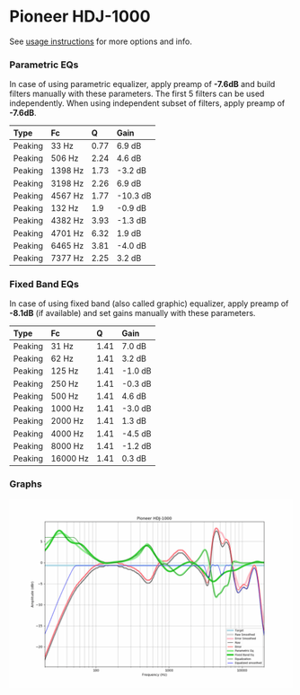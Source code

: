# Pioneer HDJ-1000
See [usage instructions](https://github.com/jaakkopasanen/AutoEq#usage) for more options and info.

### Parametric EQs
In case of using parametric equalizer, apply preamp of **-7.6dB** and build filters manually
with these parameters. The first 5 filters can be used independently.
When using independent subset of filters, apply preamp of **-7.6dB**.

| Type    | Fc      |    Q | Gain     |
|:--------|:--------|:-----|:---------|
| Peaking | 33 Hz   | 0.77 | 6.9 dB   |
| Peaking | 506 Hz  | 2.24 | 4.6 dB   |
| Peaking | 1398 Hz | 1.73 | -3.2 dB  |
| Peaking | 3198 Hz | 2.26 | 6.9 dB   |
| Peaking | 4567 Hz | 1.77 | -10.3 dB |
| Peaking | 132 Hz  | 1.9  | -0.9 dB  |
| Peaking | 4382 Hz | 3.93 | -1.3 dB  |
| Peaking | 4701 Hz | 6.32 | 1.9 dB   |
| Peaking | 6465 Hz | 3.81 | -4.0 dB  |
| Peaking | 7377 Hz | 2.25 | 3.2 dB   |

### Fixed Band EQs
In case of using fixed band (also called graphic) equalizer, apply preamp of **-8.1dB**
(if available) and set gains manually with these parameters.

| Type    | Fc       |    Q | Gain    |
|:--------|:---------|:-----|:--------|
| Peaking | 31 Hz    | 1.41 | 7.0 dB  |
| Peaking | 62 Hz    | 1.41 | 3.2 dB  |
| Peaking | 125 Hz   | 1.41 | -1.0 dB |
| Peaking | 250 Hz   | 1.41 | -0.3 dB |
| Peaking | 500 Hz   | 1.41 | 4.6 dB  |
| Peaking | 1000 Hz  | 1.41 | -3.0 dB |
| Peaking | 2000 Hz  | 1.41 | 1.3 dB  |
| Peaking | 4000 Hz  | 1.41 | -4.5 dB |
| Peaking | 8000 Hz  | 1.41 | -1.2 dB |
| Peaking | 16000 Hz | 1.41 | 0.3 dB  |

### Graphs
![](./Pioneer%20HDJ-1000.png)